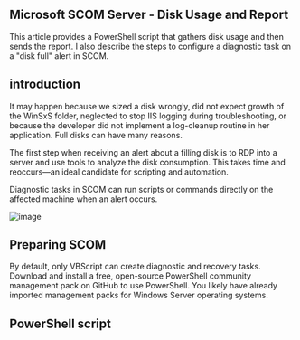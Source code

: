 ## Microsoft SCOM Server - Disk Usage and Report 

This article provides a PowerShell script that gathers disk usage and then sends the report. I also describe the steps to configure a diagnostic task on a "disk full" alert in SCOM.

## introduction

It may happen because we sized a disk wrongly, did not expect growth of the WinSxS folder, neglected to stop IIS logging during troubleshooting, or because the developer did not implement a log-cleanup routine in her application. Full disks can have many reasons.

The first step when receiving an alert about a filling disk is to RDP into a server and use tools to analyze the disk consumption. This takes time and reoccurs—an ideal candidate for scripting and automation.

Diagnostic tasks in SCOM can run scripts or commands directly on the affected machine when an alert occurs.

![image](https://user-images.githubusercontent.com/26825056/199241994-07480194-39bb-4974-b22e-67772656cf0a.png)

## Preparing SCOM 

By default, only VBScript can create diagnostic and recovery tasks. Download and install a free, open-source PowerShell community management pack on GitHub to use PowerShell. You likely have already imported management packs for Windows Server operating systems.

## PowerShell script 


